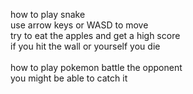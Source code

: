 how to play snake<br>
use arrow keys or WASD to move<br>
try to eat the apples and get a high score<br>
if you hit the wall or yourself you die<br><br>
how to play pokemon
battle the opponent<br>
you might be able to catch it

